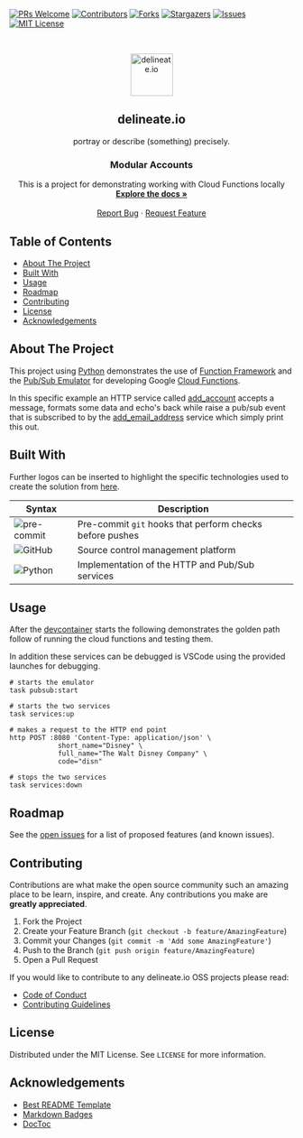 [![PRs Welcome][pr-welcome-shield]][pr-welcome-url]
[![Contributors][contributors-shield]][contributors-url]
[![Forks][forks-shield]][forks-url]
[![Stargazers][stars-shield]][stars-url]
[![Issues][issues-shield]][issues-url]
[![MIT License][license-shield]][license-url]

<!-- PROJECT LOGO -->
<br />
<p align="center">
  <img alt="delineate.io" src="https://github.com/delineateio/.github/blob/master/assets/logo.png?raw=true" height="75" />
  <h2 align="center">delineate.io</h2>
  <p align="center">portray or describe (something) precisely.</p>

  <h3 align="center">Modular Accounts</h3>

  <p align="center">
    This is a project for demonstrating working with Cloud Functions locally
    <br />
    <a href="https://github.com/delineateio/local-cloud-functions-example"><strong>Explore the docs »</strong></a>
    <br />
    <br />
    <a href="https://github.com/delineateio/local-cloud-functions-example/issues">Report Bug</a>
    ·
    <a href="https://github.com/delineateio/local-cloud-functions-example/issues">Request Feature</a>
  </p>
</p>

## Table of Contents

<!-- START doctoc generated TOC please keep comment here to allow auto update -->
<!-- DON'T EDIT THIS SECTION, INSTEAD RE-RUN doctoc TO UPDATE -->

- [About The Project](#about-the-project)
- [Built With](#built-with)
- [Usage](#usage)
- [Roadmap](#roadmap)
- [Contributing](#contributing)
- [License](#license)
- [Acknowledgements](#acknowledgements)

<!-- END doctoc generated TOC please keep comment here to allow auto update -->

<!-- ABOUT THE PROJECT -->
## About The Project

This project using [Python](https://www.python.org/) demonstrates the use of [Function Framework](https://github.com/GoogleCloudPlatform/functions-framework-python) and the [Pub/Sub Emulator](https://cloud.google.com/pubsub/docs/emulator) for developing Google [Cloud Functions](https://cloud.google.com/pubsub/docs/emulator).

In this specific example an HTTP service called [add_account](./dev/services/add_account/) accepts a message, formats some data and echo's back while raise a pub/sub event that is subscribed to by the [add_email_address](./dev/services/add_email_address/) service which simply print this out.

## Built With

Further logos can be inserted to highlight the specific technologies used to create the solution from [here](https://github.com/Ileriayo/markdown-badges).

| Syntax | Description |
| --- | ----------- |
| ![pre-commit](https://img.shields.io/badge/precommit-%235835CC.svg?style=for-the-badge&logo=precommit&logoColor=white) | Pre-commit `git` hooks that perform checks before pushes|
| ![GitHub](https://img.shields.io/badge/github-%23121011.svg?style=for-the-badge&logo=github&logoColor=white) | Source control management platform  |
| ![Python](https://img.shields.io/badge/python-3670A0?style=for-the-badge&logo=python&logoColor=ffdd54) | Implementation of the HTTP and Pub/Sub services

<!-- USAGE EXAMPLES -->
## Usage

After the [devcontainer](https://containers.dev/) starts the following demonstrates the golden path follow of running the cloud functions and testing them.

In addition these services can be debugged is VSCode using the provided launches for debugging.

```shell
# starts the emulator
task pubsub:start

# starts the two services
task services:up

# makes a request to the HTTP end point
http POST :8080 'Content-Type: application/json' \
            short_name="Disney" \
            full_name="The Walt Disney Company" \
            code="disn"

# stops the two services
task services:down
```

<!-- ROADMAP -->
## Roadmap

See the [open issues](https://github.com/delineateio/local-cloud-functions-example/issues) for a list of proposed features (and known issues).

<!-- CONTRIBUTING -->
## Contributing

Contributions are what make the open source community such an amazing place to be learn, inspire, and create. Any contributions you make are **greatly appreciated**.

1. Fork the Project
2. Create your Feature Branch (`git checkout -b feature/AmazingFeature`)
3. Commit your Changes (`git commit -m 'Add some AmazingFeature'`)
4. Push to the Branch (`git push origin feature/AmazingFeature`)
5. Open a Pull Request

If you would like to contribute to any delineate.io OSS projects please read:

* [Code of Conduct](https://github.com/delineateio/.github/blob/master/CODE_OF_CONDUCT.md)
* [Contributing Guidelines](https://github.com/delineateio/.github/blob/master/CONTRIBUTING.md)

<!-- LICENSE -->
## License

Distributed under the MIT License. See `LICENSE` for more information.

<!-- ACKNOWLEDGEMENTS -->
## Acknowledgements

* [Best README Template](https://github.com/othneildrew/Best-README-Template)
* [Markdown Badges](https://github.com/Ileriayo/markdown-badges)
* [DocToc](https://github.com/thlorenz/doctoc)

<!-- MARKDOWN LINKS & IMAGES -->
<!-- https://www.markdownguide.org/basic-syntax/#reference-style-links -->

[pr-welcome-shield]: https://img.shields.io/badge/PRs-welcome-ff69b4.svg?style=for-the-badge&logo=github
[pr-welcome-url]: https://github.com/delineateio/local-cloud-functions-example/issues?q=is%3Aissue+is%3Aopen+label%3A%22good+first+issue
[contributors-shield]: https://img.shields.io/github/contributors/delineateio/local-cloud-functions-example.svg?style=for-the-badge&logo=github
[contributors-url]: https://github.com/delineateio/local-cloud-functions-example/graphs/contributors
[forks-shield]: https://img.shields.io/github/forks/delineateio/local-cloud-functions-example.svg?style=for-the-badge&logo=github
[forks-url]: https://github.com/delineateio/local-cloud-functions-example/network/members
[stars-shield]: https://img.shields.io/github/stars/delineateio/local-cloud-functions-example.svg?style=for-the-badge&logo=github
[stars-url]: https://github.com/delineateio/local-cloud-functions-example/stargazers
[issues-shield]: https://img.shields.io/github/issues/delineateio/local-cloud-functions-example.svg?style=for-the-badge&logo=github
[issues-url]: https://github.com/delineateio/local-cloud-functions-example/issues
[license-shield]: https://img.shields.io/github/license/delineateio/local-cloud-functions-example.svg?style=for-the-badge&logo=github
[license-url]: https://github.com/delineateio/local-cloud-functions-example/blob/master/LICENSE
